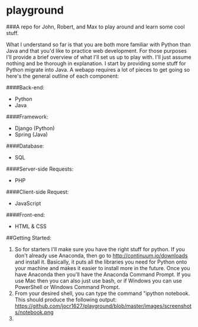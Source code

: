 # playground
###A repo for John, Robert, and Max to play around and learn some cool stuff.

What I understand so far is that you are both more familiar with Python than Java and that you'd like to practice web development.  For those purposes I'll provide a brief overview of what I'll set us up to play with.  I'll just assume nothing and be thorough in explanation.  I start by providing some stuff for Python migrate into Java.  A webapp requires a lot of pieces to get going so here's the general outline of each component:

####Back-end:
* Python
* Java

####Framework:
* Django (Python)
* Spring (Java)

####Database:
* SQL

####Server-side Requests:
* PHP

####Client-side Request:
* JavaScript

####Front-end:
* HTML & CSS

##Getting Started:

1. So for starters I'll make sure you have the right stuff for python.  If you don't already use Anaconda, then go to http://continuum.io/downloads and install it.  Basically, it puts all the libraries you need for Python onto your machine and makes it easier to install more in the future.  Once you have Anaconda then you'll have the Anaconda Command Prompt.  If you use Mac then you can also just use bash, or if Windows you can use PowerShell or Windows Command Prompt.
2. From your desired shell, you can type the command "ipython notebook.  This should produce the following output:
https://github.com/jocr1627/playground/blob/master/images/screenshots/notebook.png
3. 

